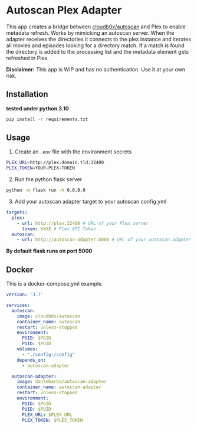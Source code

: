 # Autoscan Plex Adapter

This app creates a bridge between [cloudb0x/autoscan](https://github.com/Cloudbox/autoscan) and Plex to enable metadata refresh. Works by mimicking an autoscan server. When the adapter receives the directories it connects to the plex instance and iterates all movies and episodes looking for a directory match. If a match is found the directory is added to the processing list and the metadata element gets refreshed in Plex.

**Disclaimer:** This app is WIP and has no authentication. Use it at your own risk.

## Installation

__tested under python 3.10__

```bash
pip install -r requirements.txt
```

## Usage

1. Create an `.env` file with the environment secrets

```bash
PLEX_URL=http://plex.domain.tld:32400
PLEX_TOKEN=YOUR-PLEX-TOKEN
```

2. Run the python flask server

```bash
python -m flask run -h 0.0.0.0
```

3. Add your autoscan adapter target to your autoscan config.yml

```yml
targets:
  plex:
    - url: http://plex:32400 # URL of your Plex server
      token: XXXX # Plex API Token
  autoscan:
    - url: http://autoscan-adapter:5000 # URL of your autoscan adapter
```

__By default flask runs on port 5000__

## Docker

This is a docker-compose.yml example. 

```yaml
version: '3.7'

services:
  autoscan:
    image: cloudb0x/autoscan
    container_name: autoscan
    restart: unless-stopped
    environment:
      PGID: $PGID
      PUID: $PUID
    volumes:
      - "./config:/config"
    depends_on:
      - autoscan-adapter

  autoscan-adapter:
    image: dantebarba/autoscan-adapter
    container_name: autoscan-adapter
    restart: unless-stopped
    environment:
      PGID: $PGID
      PUID: $PUID
      PLEX_URL: $PLEX_URL
      PLEX_TOKEN: $PLEX_TOKEN
```

